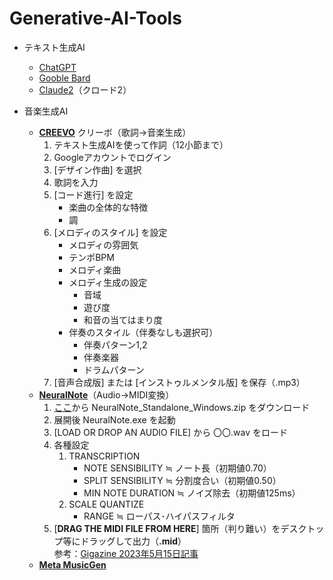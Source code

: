 # Generative-AI-Tools

* テキスト生成AI
    * [ChatGPT](https://chat.openai.com/)
    * [Gooble Bard](https://bard.google.com/chat)
    * [Claude2](https://claude.ai/chats)（クロード2）
    
* 音楽生成AI
    * [**CREEVO**](https://creevo-music.com/) クリーボ（歌詞→音楽生成）  
        1. テキスト生成AIを使って作詞（12小節まで）
        1. Googleアカウントでログイン
        1. [デザイン作曲] を選択
        1. 歌詞を入力
        1. [コード進行] を設定
            * 楽曲の全体的な特徴
            * 調
        1. [メロディのスタイル] を設定
            * メロディの雰囲気
            * テンポBPM
            * メロディ楽曲
            * メロディ生成の設定
                * 音域
                * 遊び度
                * 和音の当てはまり度
            * 伴奏のスタイル（伴奏なしも選択可）
                * 伴奏パターン1,2
                * 伴奏楽器
                * ドラムパターン
        1. [音声合成版] または [インストゥルメンタル版] を保存（.mp3）
    * [**NeuralNote**](https://github.com/DamRsn/NeuralNote)（Audio→MIDI変換）
        1. [ここ](https://github.com/DamRsn/NeuralNote/releases)から NeuralNote_Standalone_Windows.zip をダウンロード
        1. 展開後 NeuralNote.exe を起動
        1. [LOAD OR DROP AN AUDIO FILE] から 〇〇.wav をロード
        1. 各種設定  
            1. TRANSCRIPTION
                * NOTE SENSIBILITY ≒ ノート長（初期値0.70）
                * SPLIT SENSIBILITY ≒ 分割度合い（初期値0.50）
                * MIN NOTE DURATION ≒ ノイズ除去（初期値125ms）
            1. SCALE QUANTIZE
                * RANGE ≒ ローパス･ハイパスフィルタ
        1. [**DRAG THE MIDI FILE FROM HERE**] 箇所（判り難い）をデスクトップ等にドラッグして出力（**.mid**）  
        参考：[Gigazine 2023年5月15日記事](https://gigazine.net/news/20230515-neuralnote/)
    * [**Meta MusicGen**](https://huggingface.co/spaces/facebook/MusicGen)